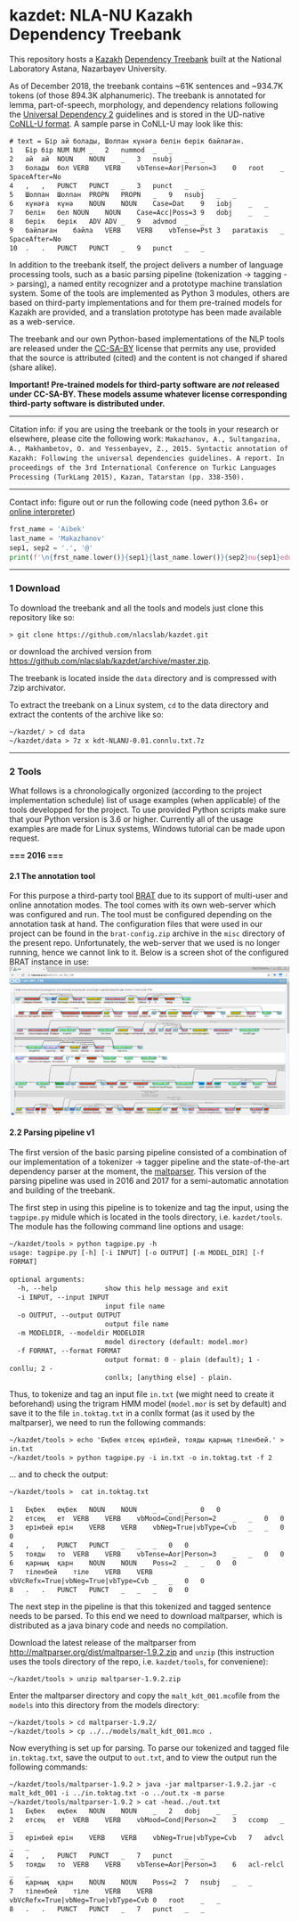 # kazdet: NLA-NU Kazakh Dependency Treebank

This repository hosts a [Kazakh](https://en.wikipedia.org/wiki/Kazakh_language) [Dependency Treebank](https://en.wikipedia.org/wiki/Treebank) built at the National Laboratory Astana, Nazarbayev University.


As of December 2018, the treebank contains ~61K sentences and ~934.7K tokens (of those 894.3K alphanumeric).
The treebank is annotated for lemma, part-of-speech, morphology, and dependency relations following the [Universal Dependency 2](http://universaldependencies.org/) guidelines and is stored in the UD-native
[CoNLL-U format](http://universaldependencies.org/format.html). A sample parse in CoNLL-U may look like this:

```
# text = Бір ай болады, Шолпан күнәға белін берік байлаған.
1	Бір	бір	NUM	NUM	_	2	nummod	_	_
2	ай	ай	NOUN	NOUN	_	3	nsubj	_	_
3	болады	бол	VERB	VERB	vbTense=Aor|Person=3	0	root	_	SpaceAfter=No
4	,	,	PUNCT	PUNCT	_	3	punct	_	_
5	Шолпан	Шолпан	PROPN	PROPN	_	9	nsubj	_	_
6	күнәға	күнә	NOUN	NOUN	Case=Dat	9	iobj	_	_
7	белін	бел	NOUN	NOUN	Case=Acc|Poss=3	9	dobj	_	_
8	берік	берік	ADV	ADV	_	9	advmod	_	_
9	байлаған	байла	VERB	VERB	vbTense=Pst	3	parataxis	_	SpaceAfter=No
10	.	.	PUNCT	PUNCT	_	9	punct	_	_
```

In addition to the treebank itself, the project delivers a number of language processing tools, such as a basic parsing pipeline
(tokenization -> tagging -> parsing), a named entity recognizer and a prototype machine translation system.
Some of the tools are implemented as Python 3 modules, others are based on third-party implementations and for them pre-trained 
models for Kazakh are provided, and a translation prototype has been made available as a web-service.

The treebank and our own Python-based implementations of the NLP tools are released under the 
[CC-SA-BY](https://creativecommons.org/licenses/by-sa/4.0/) license that permits any use, 
provided that the source is attributed (cited) and the content is not changed if shared (share alike).

__Important! Pre-trained models for third-party software are _not_ released under CC-SA-BY.
These models assume whatever license corresponding third-party software is distributed under.__

<hr>

Citation info: if you are using the treebank or the tools in your research or elsewhere, please cite the following work:
`
Makazhanov, A., Sultangazina, A., Makhambetov, O. and Yessenbayev, Z., 2015. Syntactic annotation of Kazakh: Following the universal dependencies guidelines. A report. In proceedings of the 3rd International Conference on Turkic Languages Processing (TurkLang 2015), Kazan, Tatarstan (pp. 338-350).
`

<hr>

Contact info: figure out or run the following code (need python 3.6+ or [online interpreter](https://www.python.org/shell/))
```python
frst_name = 'Aibek'
last_name = 'Makazhanov'
sep1, sep2 = '.', '@'
print(f'\n{frst_name.lower()}{sep1}{last_name.lower()}{sep2}nu{sep1}edu{sep1}kz\n')
```

<hr>

### 1 Download

To download the treebank and all the tools and models just clone this repository like so:
```shell
> git clone https://github.com/nlacslab/kazdet.git
```
or download the archived version from https://github.com/nlacslab/kazdet/archive/master.zip.

The treebank is located inside the `data` directory and is compressed with 7zip archivator.

To extract the treebank on a Linux system, `cd` to the data directory and extract the contents of the archive like so:
```shell
~/kazdet/ > cd data
~/kazdet/data > 7z x kdt-NLANU-0.01.connlu.txt.7z
```

<hr>

### 2 Tools

What follows is a chronologically orgonized (according to the project implementation schedule) list of usage examples (when applicable) of the tools developped for the project. To use provided Python scripts make sure that your Python version is 3.6 or higher. Currently all of the usage examples are made for Linux systems, Windows tutorial can be made upon request.

__=== 2016 ===__

#### 2.1 The annotation tool
For this purpose a third-party tool [BRAT](http://brat.nlplab.org/) due to its support of multi-user and online annotation modes. 
The tool comes with its own web-server which was configured and run.
The tool must be configured depending on the annotation task at hand.
The configuration files that were used in our project can be found in the `brat-config.zip` archive in the `misc` directory of the present repo.
Unfortunately, the web-server that we used is no longer running, hence we cannot link to it.
Below is a screen shot of the configured BRAT instance in use:
![BRAT annotation tool](https://github.com/nlacslab/kazdet/blob/master/misc/brat_pic.png)

#### 2.2 Parsing pipeline v1

The first version of the basic parsing pipeline consisted of a combination of our implementation of a tokenizer -> tagger pipeline and the state-of-the-art dependency parser at the moment, the [maltparser](http://www.maltparser.org).
This version of the parsing pipeline was used in 2016 and 2017 for a semi-automatic annotation and building of the treebank.

The first step in using this pipeline is to tokenize and tag the input, using the `tagpipe.py` midule which is located in the tools directory, i.e. `kazdet/tools`. The module has the following command line options and usage:
```shell
~/kazdet/tools > python tagpipe.py -h
usage: tagpipe.py [-h] [-i INPUT] [-o OUTPUT] [-m MODEL_DIR] [-f FORMAT]

optional arguments:
  -h, --help            show this help message and exit
  -i INPUT, --input INPUT
                        input file name
  -o OUTPUT, --output OUTPUT
                        output file name
  -m MODELDIR, --modeldir MODELDIR
                        model directory (default: model.mor)
  -f FORMAT, --format FORMAT
                        output format: 0 - plain (default); 1 - conllu; 2 -
                        conllx; [anything else] - plain.
```
Thus, to tokenize and tag an input file `in.txt` (we might need to create it beforehand) using the trigram HMM model (`model.mor` is set by default) and save it to the file `in.toktag.txt` in a conllx format (as it used by the maltparser), we need to run the following commands:
```shell
~/kazdet/tools > echo 'Еңбек етсең ерінбей, тояды қарның тіленбей.' > in.txt
~/kazdet/tools > python tagpipe.py -i in.txt -o in.toktag.txt -f 2
```
... and to check the output:
```
~/kazdet/tools >  cat in.toktag.txt 

1	Еңбек	еңбек	NOUN	NOUN	_	_	_	0	0
2	етсең	ет	VERB	VERB	vbMood=Cond|Person=2	_	_	0	0
3	ерінбей	ерін	VERB	VERB	vbNeg=True|vbType=Cvb	_	_	0	0
4	,	,	PUNCT	PUNCT	_	_	_	0	0
5	тояды	то	VERB	VERB	vbTense=Aor|Person=3	_	_	0	0
6	қарның	қарн	NOUN	NOUN	Poss=2	_	_	0	0
7	тіленбей	тіле	VERB	VERB	vbVcRefx=True|vbNeg=True|vbType=Cvb	_	_	0	0
8	.	.	PUNCT	PUNCT	_	_	_	0	0

```
The next step in the pipeline is that this tokenized and tagged sentence needs to be parsed.
To this end we need to download maltparser, which is distributed as a java binary code and needs no compilation.

Download the latest release of the maltparser from http://maltparser.org/dist/maltparser-1.9.2.zip and `unzip` (this instruction uses the tools directory of the repo, i.e. `kazdet/tools`, for conveniene):
```shell
~/kazdet/tools > unzip maltparser-1.9.2.zip
```
Enter the maltparser directory and copy the `malt_kdt_001.mco`file from the `models` into this directory from the models directory:
```
~/kazdet/tools > cd maltparser-1.9.2/
~/kazdet/tools > cp ../../models/malt_kdt_001.mco .
```
Now everything is set up for parsing.
To parse our tokenized and tagged file `in.toktag.txt`, save the output to `out.txt`,
and to view the output run the following commands:
```shell
~/kazdet/tools/maltparser-1.9.2 > java -jar maltparser-1.9.2.jar -c malt_kdt_001 -i ../in.toktag.txt -o ../out.tx -m parse
~/kazdet/tools/maltparser-1.9.2 > cat -head../out.txt
1	Еңбек	еңбек	NOUN	NOUN	_	2	dobj	_	_
2	етсең	ет	VERB	VERB	vbMood=Cond|Person=2	3	ccomp	_	_
3	ерінбей	ерін	VERB	VERB	vbNeg=True|vbType=Cvb	7	advcl	_	_
4	,	,	PUNCT	PUNCT	_	7	punct	_	_
5	тояды	то	VERB	VERB	vbTense=Aor|Person=3	6	acl-relcl	_	_
6	қарның	қарн	NOUN	NOUN	Poss=2	7	nsubj	_	_
7	тіленбей	тіле	VERB	VERB	vbVcRefx=True|vbNeg=True|vbType=Cvb	0	root	_	_
8	.	.	PUNCT	PUNCT	_	7	punct	_	_                                                             
```



 

